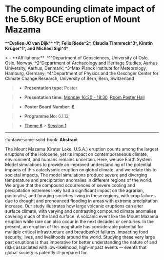 # The compounding climate impact of the 5.6ky BCE eruption of Mount Mazama

**^^Evelien JC van Dijk^^ ^1^, Felix Riede^2^, Claudia Timmreck^3^, Kirstin Krüger^1^, and Michael Sigl^4^**

<!-- more -->> - **Affiliations:**  ^1^Department of Geosciences, University of Oslo, Oslo, Norway; ^2^Department of Archaeology and Heritage Studies, Aarhus University, Aarhus, Denmark; ^3^Max Planck Institute for Meteorology, Hamburg, Germany; ^4^Department of Physics and the Oeschger Center for Climate Change Research, University of Bern, Bern, Switzerland 

> - **Presentation type:** Poster

> - **Presentation time:** [Monday 16:30 - 18:30](../sessions_comparison.md#__tabbed_1_6), [Room Poster Hall](../maps_venue.md#__tabbed_1_1)

> - **Poster Board Number:** [6](../map_poster_boards.md#monday)

> - **Programme No:** 6.1.12

> - [Theme 6](../theme6.md) > [Session 1](../sessions/session-6-1.md)

--- 

:fontawesome-solid-book: **Abstract**

The Mount Mazama (Crater Lake, U.S.A.) eruption counts among the largest eruptions of the Holocene, yet its impact on contemporaneous climate, environment, and humans remains uncertain. Here, we use Earth System Model simulations to provide an improved understanding of the potential impacts of this cataclysmic eruption on global climate, and we relate this to societal impacts. The model simulations produce severe and diverging temperature and precipitation anomalies in different regions of the world. We argue that the compound occurrences of severe cooling and precipitation extremes likely had a significant impact on the agrarian, pastoralist, and foraging societies living in these regions, with crop failures due to drought and pronounced flooding in areas with extreme precipitation increase. Our study illustrates how large volcanic eruptions can alter surface climate, with varying and contrasting compound climate anomalies covering much of the land surface. A volcanic event like the Mount Mazama eruption while rare can also occur in the next decades or centuries. In the present, an eruption of this magnitude has considerable potential for multiple critical infrastructure and breadbasket failures, impacting food security, lives, and livelihoods around the world. Studying these very large past eruptions is thus imperative for better understanding the nature of and risks associated with low-likelihood, high-impact events -- events that global society is patently ill-prepared for.


